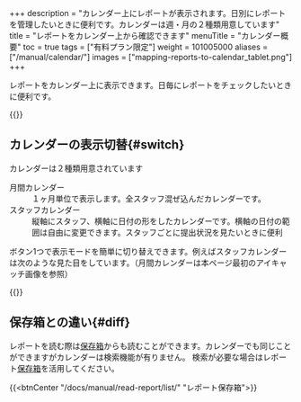 +++
description = "カレンダー上にレポートが表示されます。日別にレポートを管理したいときに便利です。カレンダーは週・月の２種類用意しています"
title = "レポートをカレンダー上から確認できます"
menuTitle = "カレンダー概要"
toc = true
tags = ["有料プラン限定"]
weight = 101005000
aliases = ["/manual/calendar/"]
images = ["mapping-reports-to-calendar_tablet.png"]
+++

レポートをカレンダー上に表示できます。日毎にレポートをチェックしたいときに便利です。

{{<icatch filename="mapping-reports-to-calendar" msg="カレンダーからレポート を表示できます" title="カレンダーモードではレポートの提出日や枚数が月単位で俯瞰できます" fontsize="30px" alice="here">}}

## カレンダーの表示切替{#switch}

カレンダーは２種類用意されています

<dl class="basic">
<dt>月間カレンダー</dt>
<dd>１ヶ月単位で表示します。全スタッフ混ぜ込んだカレンダーです。</dd>
<dt>スタッフカレンダー</dt>
<dd>縦軸にスタッフ、横軸に日付の形をしたカレンダーです。横軸の日付の範囲は自由に変更できます。スタッフごとに提出状況を見たいときに便利</dd>
</dl>

ボタン1つで表示モードを簡単に切り替えできます。例えばスタッフカレンダーは次のような見た目をしています。（月間カレンダーは本ページ最初のアイキャッチ画像を参照）

{{<appscreen filename="agenda" title="横軸に日付、縦軸にスタッフで構成されたカレンダー。スタッフごとのレポート提出状況を把握し易い">}}

## 保存箱との違い{#diff}

レポートを読む際は[保存箱](/docs/manual/read-report/list/)からも読むことができます。カレンダーでも同じことができますがカレンダーは検索機能が有りません。
検索が必要な場合はレポート[保存箱](/docs/manual/read-report/list/)を活用してください。

{{<btnCenter "/docs/manual/read-report/list/" "レポート保存箱">}}
